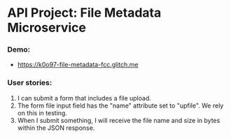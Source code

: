 # API Project: File Metadata Microservice

### Demo:
- https://k0o97-file-metadata-fcc.glitch.me
### User stories:
1. I can submit a form that includes a file upload.
2. The form file input field has the "name" attribute set to "upfile". We rely on this in testing.
3. When I submit something, I will receive the file name and size in bytes within the JSON response.
